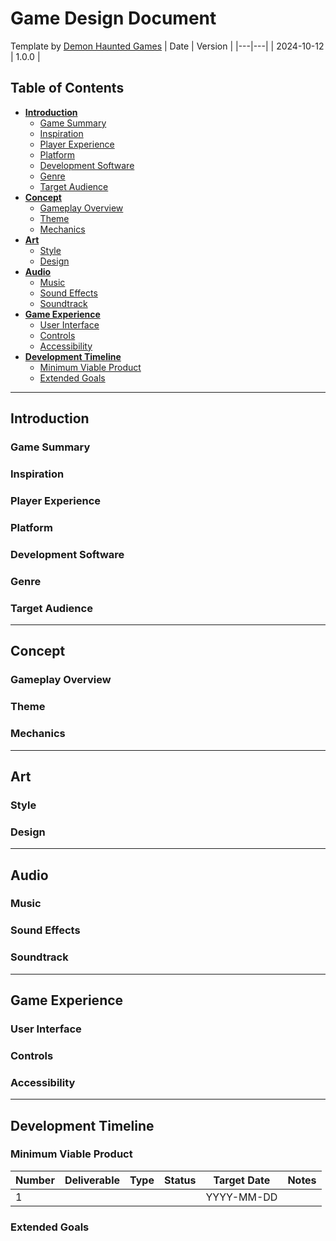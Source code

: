 # Game Design Document
Template by [Demon Haunted Games](https://github.com/Demon-Haunted-Games)
| Date | Version |
|---|---|
| 2024-10-12 | 1.0.0 |

## Table of Contents
- **[Introduction](#introduction)**
    - [Game Summary](#game-summary)
    - [Inspiration](#inspiration)
    - [Player Experience](#player-experience)
    - [Platform](#platform)
    - [Development Software](#development-software)
    - [Genre](#genre)
    - [Target Audience](#target-audience)
- **[Concept](#concept)**
    - [Gameplay Overview](#gameplay-overview)
    - [Theme](#theme)
    - [Mechanics](#mechanics)
- **[Art](#art)**
    - [Style](#style)
    - [Design](#design)
- **[Audio](#audio)**
    - [Music](#music)
    - [Sound Effects](#sound-effects)
    - [Soundtrack](#soundtrack)
- **[Game Experience](#game-experience)**
    - [User Interface](#user-interface)
    - [Controls](#controls)
    - [Accessibility](#accessibility)
- **[Development Timeline](#development-timeline)**
    - [Minimum Viable Product](#minimum-viable-product)
    - [Extended Goals](#extended-goals)

___
## Introduction
### Game Summary
<TODO>

### Inspiration
<TODO>

### Player Experience
<TODO>

### Platform
<TODO>

### Development Software
<TODO>

### Genre
<TODO>

### Target Audience
<TODO>

___
## Concept
### Gameplay Overview
<TODO>

### Theme
<TODO>

### Mechanics
<TODO>

___
## Art
### Style
<TODO>

### Design
<TODO>

___
## Audio
### Music
<TODO>

### Sound Effects
<TODO>

### Soundtrack
<TODO>

___
## Game Experience
### User Interface
<TODO>

### Controls
<TODO>

### Accessibility
<TODO>

___
## Development Timeline
### Minimum Viable Product
<TODO>

| Number | Deliverable | Type | Status | Target Date | Notes |
|---|---|---|---|---|---|
| 1 | <TODO> | <TODO> | <TODO> | YYYY-MM-DD | <TODO> |

### Extended Goals
<TODO>
